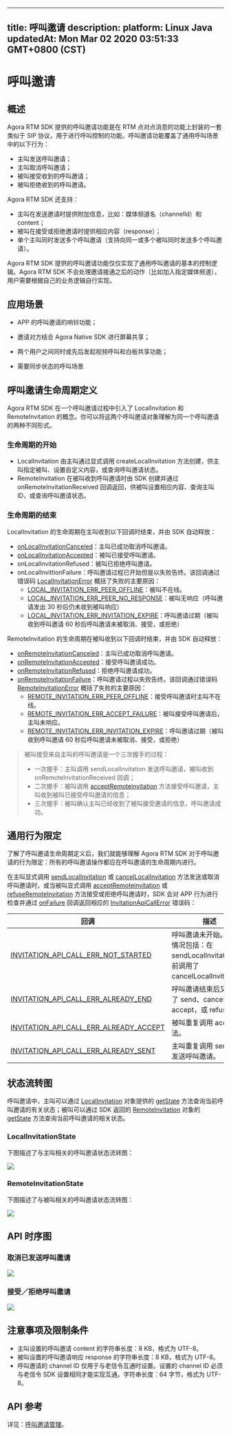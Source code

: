 
---
title: 呼叫邀请
description: 
platform: Linux Java
updatedAt: Mon Mar 02 2020 03:51:33 GMT+0800 (CST)
---
# 呼叫邀请
## 概述

Agora RTM SDK 提供的呼叫邀请功能是在 RTM 点对点消息的功能上封装的一套类似于 SIP 协议，用于进行呼叫控制的功能。呼叫邀请功能覆盖了通用呼叫场景中的以下行为：

- 主叫发送呼叫邀请；
- 主叫取消呼叫邀请；
- 被叫接受收到的呼叫邀请；
- 被叫拒绝收到的呼叫邀请。

Agora RTM SDK 还支持：

- 主叫在发送邀请时提供附加信息，比如：媒体频道名（channelId）和 content；
- 被叫在接受或拒绝邀请时提供相应内容（response）；
- 单个主叫同时发送多个呼叫邀请（支持向同一或多个被叫同时发送多个呼叫邀请）。

<div class="alert note">Agora RTM SDK 提供的呼叫邀请功能仅仅实现了通用呼叫邀请的基本的控制逻辑。Agora RTM SDK 不会处理邀请接通之后的动作（比如加入指定媒体频道），用户需要根据自己的业务逻辑自行实现。</div>

## 应用场景

- APP 的呼叫邀请的响铃功能；
- 邀请对方结合 Agora Native SDK 进行屏幕共享；

- 两个用户之间同时或先后发起视频呼叫和白板共享功能；
- 需要同步状态的呼叫场景

## 呼叫邀请生命周期定义

Agora RTM SDK 在一个呼叫邀请过程中引入了 LocalInvitation 和 RemoteInvitation 的概念。你可以将这两个呼叫邀请对象理解为同一个呼叫邀请的两种不同形式。

### 生命周期的开始

- LocalInvitation 由主叫通过显式调用 createLocalInvitation 方法创建，供主叫指定被叫、设置自定义内容，或查询呼叫邀请状态。
- RemoteInvitation 在被叫收到呼叫邀请时由 SDK 创建并通过 onRemoteInvitationReceived 回调返回，供被叫设置相应内容、查询主叫 ID，或查询呼叫邀请状态。

### 生命周期的结束

LocalInvitation 的生命周期在主叫收到以下回调时结束，并由 SDK 自动释放：

- [onLocalInvitationCanceled](https://docs.agora.io/cn/Real-time-Messaging/API%20Reference/RTM_java_linux/interfaceio_1_1agora_1_1rtm_1_1_rtm_call_event_listener.html#ae3164e81772cd4d6171165b1705adcaa)：主叫已成功取消呼叫邀请。
- [onLocalInvitationAccepted](https://docs.agora.io/cn/Real-time-Messaging/API%20Reference/RTM_java_linux/interfaceio_1_1agora_1_1rtm_1_1_rtm_call_event_listener.html#a4dece02a62a187a66c2415fecf6b75dc)：被叫已接受呼叫邀请。
- onLocalInvitationRefused：被叫已拒绝呼叫邀请。
- onLocalInvittionFailure：呼叫邀请过程已开始但是以失败告终。该回调通过错误码 [LocalInvitationError](https://docs.agora.io/cn/Real-time-Messaging/API%20Reference/RTM_java_linux/interfaceio_1_1agora_1_1rtm_1_1_rtm_status_code_1_1_local_invitation_error.html) 概括了失败的主要原因：
  - [LOCAL_INVITATION_ERR_PEER_OFFLINE](https://docs.agora.io/cn/Real-time-Messaging/API%20Reference/RTM_java_linux/interfaceio_1_1agora_1_1rtm_1_1_rtm_status_code_1_1_local_invitation_error.html#a2b22ace552afdecf40f88b698e81c95c)：被叫不在线。
  - [LOCAL_INVITATION_ERR_PEER_NO_RESPONSE](https://docs.agora.io/cn/Real-time-Messaging/API%20Reference/RTM_java_linux/interfaceio_1_1agora_1_1rtm_1_1_rtm_status_code_1_1_local_invitation_error.html#ae06ee70dcd82a92b5c5ac667448f1726)：被叫无响应（呼叫邀请发出 30 秒后仍未收到被叫响应）
  - [LOCAL_INVITATION_ERR_INVITATION_EXPIRE](https://docs.agora.io/cn/Real-time-Messaging/API%20Reference/RTM_java_linux/interfaceio_1_1agora_1_1rtm_1_1_rtm_status_code_1_1_local_invitation_error.html#a3afb1a0747af53d9dbb6ee53866395ee)：呼叫邀请过期（被叫收到呼叫邀请 60 秒后呼叫邀请未被取消、接受，或拒绝）

RemoteInvitation 的生命周期在被叫收到以下回调时结束，并由 SDK 自动释放：

- [onRemoteInvitationCanceled](https://docs.agora.io/cn/Real-time-Messaging/API%20Reference/RTM_java_linux/interfaceio_1_1agora_1_1rtm_1_1_rtm_call_event_listener.html#a9d0409c87455d4d2b1315f67a5f7aa12)：主叫已成功取消呼叫邀请。
- [onRemoteInvitationAccepted](https://docs.agora.io/cn/Real-time-Messaging/API%20Reference/RTM_java_linux/interfaceio_1_1agora_1_1rtm_1_1_rtm_call_event_listener.html#a81d9d3de89d08c41408d8a94c8309d29)：接受呼叫邀请成功。
- [onRemoteInvitationRefused](https://docs.agora.io/cn/Real-time-Messaging/API%20Reference/RTM_java_linux/interfaceio_1_1agora_1_1rtm_1_1_rtm_call_event_listener.html#a7a21eaa9ff49bcf39e3c49b94f6e6ac7)：拒绝呼叫邀请成功。
- [onRemoteInvitationFailure](https://docs.agora.io/cn/Real-time-Messaging/API%20Reference/RTM_java_linux/interfaceio_1_1agora_1_1rtm_1_1_rtm_call_event_listener.html#a6f9f2bbbfbcb0a766c6f1b2e4a8314a1)：呼叫邀请过程以失败告终。该回调通过错误码 [RemoteInvitationError](https://docs.agora.io/cn/Real-time-Messaging/API%20Reference/RTM_java_linux/interfaceio_1_1agora_1_1rtm_1_1_rtm_status_code_1_1_remote_invitation_error.html) 概括了失败的主要原因：
  - [REMOTE_INVITATION_ERR_PEER_OFFLINE](https://docs.agora.io/cn/Real-time-Messaging/API%20Reference/RTM_java_linux/interfaceio_1_1agora_1_1rtm_1_1_rtm_status_code_1_1_remote_invitation_error.html#adb45fa9c16c640cbb311f3df86253498)：接受呼叫邀请时主叫不在线。
  - [REMOTE_INVITATION_ERR_ACCEPT_FAILURE](https://docs.agora.io/cn/Real-time-Messaging/API%20Reference/RTM_java_linux/interfaceio_1_1agora_1_1rtm_1_1_rtm_status_code_1_1_remote_invitation_error.html#aabcb42b9211e7693c6f17e379c8991d0)：被叫接受呼叫邀请后，主叫未响应。
  - [REMOTE_INVITATION_ERR_INVITATION_EXPIRE](https://docs.agora.io/cn/Real-time-Messaging/API%20Reference/RTM_java_linux/interfaceio_1_1agora_1_1rtm_1_1_rtm_status_code_1_1_remote_invitation_error.html#a363657cd78d4a9415f12c66c8115849d)：呼叫邀请过期（被叫收到呼叫邀请 60 秒后呼叫邀请未被取消、接受，或拒绝）

> 被叫接受来自主叫的呼叫邀请是一个三次握手的过程：
>
> - 一次握手：主叫调用 sendLocalInvitation 发送呼叫邀请，被叫收到 onRemoteInvitationReceived 回调；
> - 二次握手：被叫调用 [acceptRemoteinvitation](https://docs.agora.io/cn/Real-time-Messaging/API%20Reference/RTM_java_linux/classio_1_1agora_1_1rtm_1_1_rtm_call_manager.html#a5f6f97c84e426e2fbd8a5dda71e2fc6c) 方法接受呼叫邀请，主叫收到被叫已接受呼叫邀请的信息；
> - 三次握手：被叫确认主叫已经收到了被叫接受邀请的信息，呼叫邀请成功。

## 通用行为限定 

了解了呼叫邀请生命周期定义后，我们就能够理解 Agora RTM SDK 对于呼叫邀请的行为限定：所有的呼叫邀请操作都应在呼叫邀请的生命周期内进行。

在主叫显式调用 [sendLocalInvitation](https://docs.agora.io/cn/Real-time-Messaging/API%20Reference/RTM_java_linux/classio_1_1agora_1_1rtm_1_1_rtm_call_manager.html#af899697061305ca840e829b92c78e353) 或 [cancelLocalInvitation](https://docs.agora.io/cn/Real-time-Messaging/API%20Reference/RTM_java_linux/classio_1_1agora_1_1rtm_1_1_rtm_call_manager.html#a5f03bfe1cfd6987fbc7b5a4dc484f564) 方法发送或取消呼叫邀请时，或当被叫显式调用 [acceptRemoteinvitation](https://docs.agora.io/cn/Real-time-Messaging/API%20Reference/RTM_java_linux/classio_1_1agora_1_1rtm_1_1_rtm_call_manager.html#a5f6f97c84e426e2fbd8a5dda71e2fc6c) 或 [refuseRemoteInvitation](https://docs.agora.io/cn/Real-time-Messaging/API%20Reference/RTM_java_linux/classio_1_1agora_1_1rtm_1_1_rtm_call_manager.html#a2ce4af944183976d18c055816f756bf6) 方法接受或拒绝呼叫邀请时，SDK 会对 APP 行为进行检查并通过 [onFailure](https://docs.agora.io/cn/Real-time-Messaging/API%20Reference/RTM_java_linux/interfaceio_1_1agora_1_1rtm_1_1_result_callback.html#a1f9145a3eb119e32cfc0afa938062396) 回调返回相应的 [InvitationApiCallError](https://docs.agora.io/cn/Real-time-Messaging/API%20Reference/RTM_java_linux/interfaceio_1_1agora_1_1rtm_1_1_rtm_status_code_1_1_invitation_api_call_error.html) 错误码：

| 回调                                                         | 描述                                                         |
| ------------------------------------------------------------ | ------------------------------------------------------------ |
| [INVITATION_API_CALL_ERR_NOT_STARTED](https://docs.agora.io/cn/Real-time-Messaging/API%20Reference/RTM_java_linux/interfaceio_1_1agora_1_1rtm_1_1_rtm_status_code_1_1_invitation_api_call_error.html#a0ee97849175f73c3122a44757162ad28) | 呼叫邀请未开始。错误情况包括：在 sendLocalInvitation 之前调用了 cancelLocalInvitation。 |
| [INVITATION_API_CALL_ERR_ALREADY_END](https://docs.agora.io/cn/Real-time-Messaging/API%20Reference/RTM_java_linux/interfaceio_1_1agora_1_1rtm_1_1_rtm_status_code_1_1_invitation_api_call_error.html#a3f7e4c72d1e3bf66ccba197e4ac9b9f5) | 呼叫邀请结束后又调用了 send、cancel、accept，或 refuse。     |
| [INVITATION_API_CALL_ERR_ALREADY_ACCEPT](https://docs.agora.io/cn/Real-time-Messaging/API%20Reference/RTM_java_linux/interfaceio_1_1agora_1_1rtm_1_1_rtm_status_code_1_1_invitation_api_call_error.html#a5b164917865f9524cd57ea5182ef55a1) | 被叫重复调用 accept 方法。                                   |
| [INVITATION_API_CALL_ERR_ALREADY_SENT](https://docs.agora.io/cn/Real-time-Messaging/API%20Reference/RTM_java_linux/interfaceio_1_1agora_1_1rtm_1_1_rtm_status_code_1_1_invitation_api_call_error.html#ae17aea35c9bd9241f62c35cc91fa8369) | 主叫重复调用 send 方法发送呼叫邀请。                         |

## 状态流转图

呼叫邀请中，主叫可以通过 [LocalInvitation](https://docs.agora.io/cn/Real-time-Messaging/API%20Reference/RTM_java_linux/interfaceio_1_1agora_1_1rtm_1_1_local_invitation.html) 对象提供的 [getState](https://docs.agora.io/cn/Real-time-Messaging/API%20Reference/RTM_java_linux/interfaceio_1_1agora_1_1rtm_1_1_local_invitation.html#a59608fbac8050f17ec0f855f28598d20) 方法查询当前呼叫邀请的有关状态；被叫可以通过 SDK 返回的 [RemoteInvitation](https://docs.agora.io/cn/Real-time-Messaging/API%20Reference/RTM_java_linux/interfaceio_1_1agora_1_1rtm_1_1_remote_invitation.html) 对象的 [getState](https://docs.agora.io/cn/Real-time-Messaging/API%20Reference/RTM_java_linux/interfaceio_1_1agora_1_1rtm_1_1_remote_invitation.html#af77a4afabb19ff1468edf29720361a0f) 方法查询当前呼叫邀请的相关状态。

### LocalInvitationState 

下图描述了与主叫相关的呼叫邀请状态流转图：

![](https://web-cdn.agora.io/docs-files/1582270646018)

### RemoteInvitationState 

下图描述了与被叫相关的呼叫邀请状态流转图：

![](https://web-cdn.agora.io/docs-files/1582270656158)

## API 时序图

### 取消已发送呼叫邀请

![](https://web-cdn.agora.io/docs-files/1565426396109)

### 接受／拒绝呼叫邀请

![](https://web-cdn.agora.io/docs-files/1565427974586)

## 注意事项及限制条件

- 主叫设置的呼叫邀请 content 的字符串长度：8 KB，格式为 UTF-8。
- 被叫设置的呼叫邀请响应 response 的字符串长度：8 KB，格式为 UTF-8。
- 呼叫邀请的 channel ID 仅用于与老信令互通时设置。设置的 channel ID 必须与老信令 SDK 设置相同才能实现互通。字符串长度：64 字节，格式为 UTF-8。



## API 参考

详见：[呼叫邀请管理](https://docs.agora.io/cn/Real-time-Messaging/API%20Reference/RTM_java_linux/index.html#callinvitation)。

